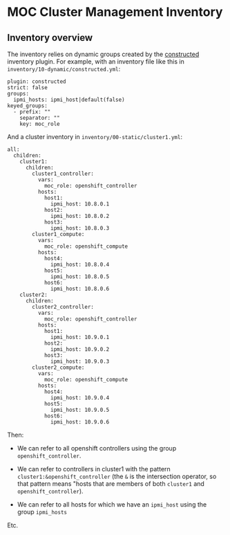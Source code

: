 # MOC Cluster Management Inventory

## Inventory overview

The inventory relies on dynamic groups created by the [constructed][]
inventory plugin.  For example, with an inventory file like this in
`inventory/10-dynamic/constructed.yml`:

[constructed]: https://docs.ansible.com/ansible/latest/collections/ansible/builtin/constructed_inventory.html

```
plugin: constructed
strict: false
groups:
  ipmi_hosts: ipmi_host|default(false)
keyed_groups:
  - prefix: ""
    separator: ""
    key: moc_role
```

And a cluster inventory in `inventory/00-static/cluster1.yml`:

```
all:
  children:
    cluster1:
      children:
        cluster1_controller:
          vars:
            moc_role: openshift_controller
          hosts:
            host1:
              ipmi_host: 10.8.0.1
            host2:
              ipmi_host: 10.8.0.2
            host3:
              ipmi_host: 10.8.0.3
        cluster1_compute:
          vars:
            moc_role: openshift_compute
          hosts:
            host4:
              ipmi_host: 10.8.0.4
            host5:
              ipmi_host: 10.8.0.5
            host6:
              ipmi_host: 10.8.0.6
    cluster2:
      children:
        cluster2_controller:
          vars:
            moc_role: openshift_controller
          hosts:
            host1:
              ipmi_host: 10.9.0.1
            host2:
              ipmi_host: 10.9.0.2
            host3:
              ipmi_host: 10.9.0.3
        cluster2_compute:
          vars:
            moc_role: openshift_compute
          hosts:
            host4:
              ipmi_host: 10.9.0.4
            host5:
              ipmi_host: 10.9.0.5
            host6:
              ipmi_host: 10.9.0.6
```

Then:

- We can refer to all openshift controllers using the group
  `openshift_controller`.

- We can refer to controllers in cluster1 with the pattern
  `cluster1:&openshift_controller` (the `&` is the intersection
  operator, so that pattern means "hosts that are members of both
  `cluster1` and `openshift_controller`).

- We can refer to all hosts for which we have an `ipmi_host` using the
  group `ipmi_hosts`

Etc.
